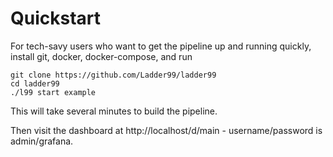 # Quickstart

For tech-savy users who want to get the pipeline up and running quickly, install git, docker, docker-compose, and run

    git clone https://github.com/Ladder99/ladder99
    cd ladder99
    ./l99 start example

This will take several minutes to build the pipeline.

Then visit the dashboard at http://localhost/d/main - username/password is admin/grafana.

